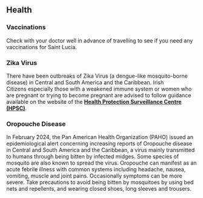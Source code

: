 ## Health

### **Vaccinations**

Check with your doctor well in advance of travelling to see if you need any vaccinations for Saint Lucia.

### **Zika Virus**

There have been outbreaks of Zika Virus (a dengue-like mosquito-borne disease) in Central and South America and the Caribbean. Irish Citizens especially those with a weakened immune system or women who are pregnant or trying to become pregnant are advised to follow guidance available on the website of the [**Health Protection Surveillance Centre (HPSC)**](http://www.hpsc.ie/A-Z/Vectorborne/Zika/).

### 

### **Oropouche Disease**

In February 2024, the Pan American Health Organization (PAHO) issued an epidemiological alert concerning increasing reports of Oropouche disease in Central and South America and the Caribbean, a virus mainly transmitted to humans through being bitten by infected midges. Some species of mosquito are also known to spread the virus. Oropouche can manifest as an acute febrile illness with common systems including headache, nausea, vomiting, muscle and joint pains. Occasionally symptoms can be more severe. Take precautions to avoid being bitten by mosquitoes by using bed nets and repellents, and wearing closed shoes, long sleeves and trousers.